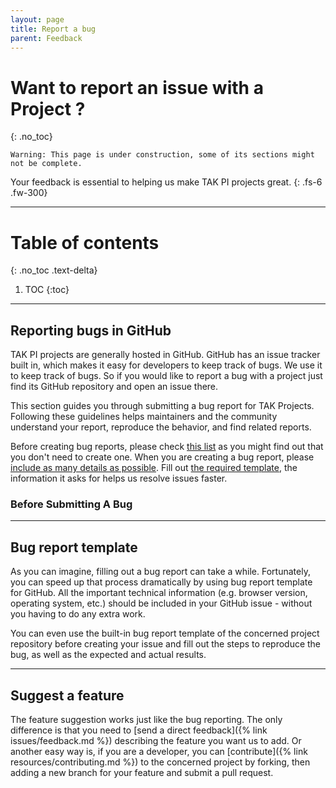 ```yaml
---
layout: page
title: Report a bug
parent: Feedback
---
```


# Want to report an issue with a Project ?
{: .no_toc}

`Warning: This page is under construction, some of its sections might not be complete.`


Your feedback is essential to helping us make TAK PI projects great.
{: .fs-6 .fw-300}

---

# Table of contents
{: .no_toc .text-delta}

1. TOC
{:toc}

---

## Reporting bugs in GitHub

TAK PI projects are generally hosted in GitHub. GitHub has an issue tracker built in, which makes it easy for developers to keep track of bugs. We use it to keep track of bugs. So if you would like to report a bug with a project just find its GitHub repository and open an issue there.

This section guides you through submitting a bug report for TAK Projects. Following these guidelines helps maintainers and the community understand your report, reproduce the behavior, and find related reports.

Before creating bug reports, please check [this list](#before-sumitting-a-bug) as you might find out that you don't need to create one. When you are creating a bug report, please [include as many details as possible](#). Fill out [the required template](#), the information it asks for helps us resolve issues faster.


### Before Submitting A Bug

---

## Bug report template

As you can imagine, filling out a bug report can take a while. Fortunately, you can speed up that process dramatically by using bug report template for GitHub.  All the important technical information (e.g. browser version, operating system, etc.) should be included in your GitHub issue - without you having to do any extra work.

You can even use the built-in bug report template of the concerned project repository before creating your issue and fill out the steps to reproduce the bug, as well as the expected and actual results.

---

## Suggest a feature

The feature suggestion works just like the bug reporting. The only difference is that you need to [send a direct feedback]({% link issues/feedback.md %}) describing the feature you want us to add. Or another easy way is, if you are a developer, you can [contribute]({% link resources/contributing.md %}) to the concerned project by forking, then adding a new branch for your feature and submit a pull request.
